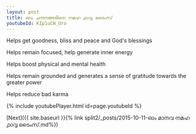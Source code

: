 ```yaml
---
layout: post
title: ഓം ചന്ദനങ്ങടിനെ നമഹ ൧൦൮ ടൈംസ്
youtubeId: KIp1uCW_Uro
---
```

 
 
Helps get goodness, bliss and peace and God's blessings
 
Helps remain focused, help generate inner energy 
 
Helps boost physical and mental health 
 
Helps remain grounded and generates a sense of gratitude towards the greater power 
 
Helps reduce bad karma
 
 
 
 


{% include youtubePlayer.html id=page.youtubeId %}
 
[Next]({{ site.baseurl }}{% link  split2/_posts/2015-10-11-ഓം മാനവ നമഹ ൧൦൮ ടൈംസ്.md%})
 
